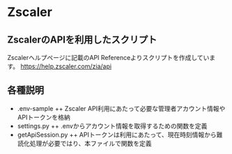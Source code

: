 # Zscaler
## ZscalerのAPIを利用したスクリプト
Zscalerヘルプページに記載のAPI Referenceよりスクリプトを作成しています。
https://help.zscaler.com/zia/api

## 各種説明
+ .env-sample
++ Zscaler API利用にあたって必要な管理者アカウント情報やAPIトークンを格納
+ settings.py
++ .envからアカウント情報を取得するための関数を定義
+ getApiSession.py
++ APIトークンは利用にあたって、現在時刻情報から難読化処理が必要ではり、本ファイルで関数を定義